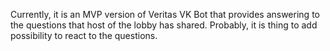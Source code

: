 Currently, it is an MVP version of Veritas VK Bot that provides answering to the questions that host of the lobby has shared.
Probably, it is thing to add possibility to react to the questions.